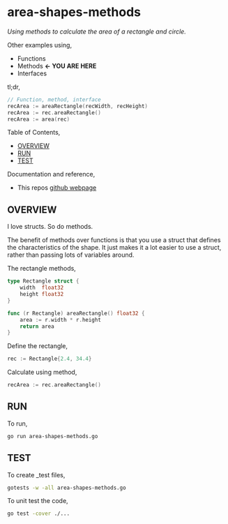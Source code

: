 # area-shapes-methods

_Using methods to calculate the area of a rectangle and circle._

Other examples using,

* Functions
* Methods **<- YOU ARE HERE**
* Interfaces

tl;dr,

```go
// Function, method, interface
recArea := areaRectangle(recWidth, recHeight)
recArea := rec.areaRectangle()
recArea := area(rec)
```

Table of Contents,

* [OVERVIEW](https://github.com/JeffDeCola/my-go-examples/tree/master/basic-syntax/methods/area-shapes-methods#overview)
* [RUN](https://github.com/JeffDeCola/my-go-examples/tree/master/basic-syntax/methods/area-shapes-methods#run)
* [TEST](https://github.com/JeffDeCola/my-go-examples/tree/master/basic-syntax/methods/area-shapes-methods#test)

Documentation and reference,

* This repos [github webpage](https://jeffdecola.github.io/my-go-examples/)

## OVERVIEW

I love structs. So do methods.

The benefit of methods over functions is that you use a struct that defines
the characteristics of the shape. It just makes it a lot easier to use a
struct, rather than passing lots of variables around.

The rectangle methods,

```go
type Rectangle struct {
    width  float32
    height float32
}

func (r Rectangle) areaRectangle() float32 {
    area := r.width * r.height
    return area
}
```

Define the rectangle,

```go
rec := Rectangle{2.4, 34.4}
```

Calculate using method,

```go
recArea := rec.areaRectangle()
```

## RUN

To run,

```bash
go run area-shapes-methods.go
```

## TEST

To create _test files,

```bash
gotests -w -all area-shapes-methods.go
```

To unit test the code,

```bash
go test -cover ./... 
```
